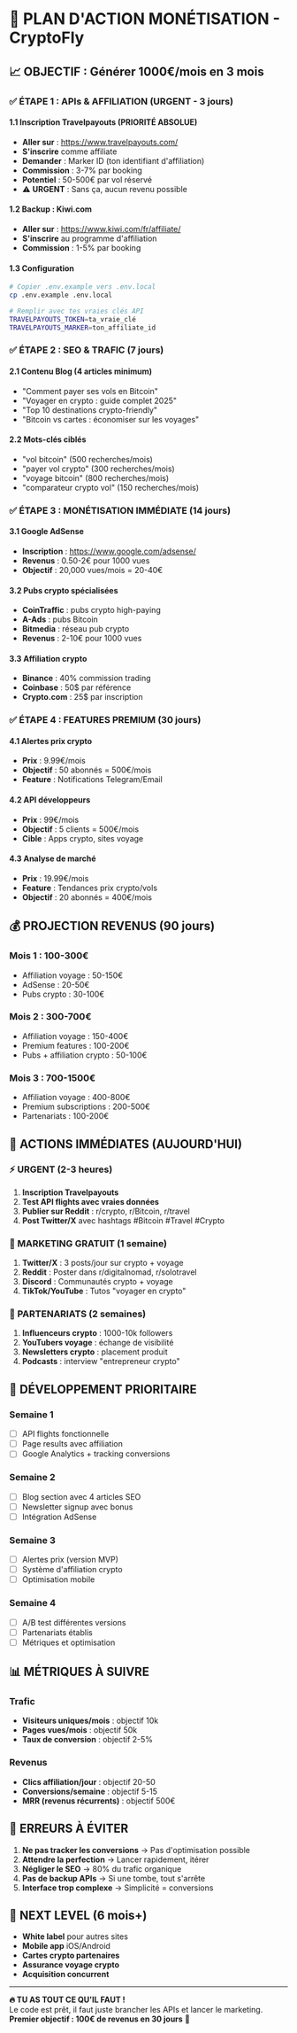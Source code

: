# 🚀 PLAN D'ACTION MONÉTISATION - CryptoFly

## 📈 OBJECTIF : Générer 1000€/mois en 3 mois

### ✅ ÉTAPE 1 : APIs & AFFILIATION (URGENT - 3 jours)

#### 1.1 Inscription Travelpayouts (PRIORITÉ ABSOLUE)

- **Aller sur** : https://www.travelpayouts.com/
- **S'inscrire** comme affiliate
- **Demander** : Marker ID (ton identifiant d'affiliation)
- **Commission** : 3-7% par booking
- **Potentiel** : 50-500€ par vol réservé
- ⚠️ **URGENT** : Sans ça, aucun revenu possible

#### 1.2 Backup : Kiwi.com

- **Aller sur** : https://www.kiwi.com/fr/affiliate/
- **S'inscrire** au programme d'affiliation
- **Commission** : 1-5% par booking

#### 1.3 Configuration

```bash
# Copier .env.example vers .env.local
cp .env.example .env.local

# Remplir avec tes vraies clés API
TRAVELPAYOUTS_TOKEN=ta_vraie_clé
TRAVELPAYOUTS_MARKER=ton_affiliate_id
```

### ✅ ÉTAPE 2 : SEO & TRAFIC (7 jours)

#### 2.1 Contenu Blog (4 articles minimum)

- "Comment payer ses vols en Bitcoin"
- "Voyager en crypto : guide complet 2025"
- "Top 10 destinations crypto-friendly"
- "Bitcoin vs cartes : économiser sur les voyages"

#### 2.2 Mots-clés ciblés

- "vol bitcoin" (500 recherches/mois)
- "payer vol crypto" (300 recherches/mois)
- "voyage bitcoin" (800 recherches/mois)
- "comparateur crypto vol" (150 recherches/mois)

### ✅ ÉTAPE 3 : MONÉTISATION IMMÉDIATE (14 jours)

#### 3.1 Google AdSense

- **Inscription** : https://www.google.com/adsense/
- **Revenus** : 0.50-2€ pour 1000 vues
- **Objectif** : 20,000 vues/mois = 20-40€

#### 3.2 Pubs crypto spécialisées

- **CoinTraffic** : pubs crypto high-paying
- **A-Ads** : pubs Bitcoin
- **Bitmedia** : réseau pub crypto
- **Revenus** : 2-10€ pour 1000 vues

#### 3.3 Affiliation crypto

- **Binance** : 40% commission trading
- **Coinbase** : 50$ par référence
- **Crypto.com** : 25$ par inscription

### ✅ ÉTAPE 4 : FEATURES PREMIUM (30 jours)

#### 4.1 Alertes prix crypto

- **Prix** : 9.99€/mois
- **Objectif** : 50 abonnés = 500€/mois
- **Feature** : Notifications Telegram/Email

#### 4.2 API développeurs

- **Prix** : 99€/mois
- **Objectif** : 5 clients = 500€/mois
- **Cible** : Apps crypto, sites voyage

#### 4.3 Analyse de marché

- **Prix** : 19.99€/mois
- **Feature** : Tendances prix crypto/vols
- **Objectif** : 20 abonnés = 400€/mois

## 💰 PROJECTION REVENUS (90 jours)

### Mois 1 : 100-300€

- Affiliation voyage : 50-150€
- AdSense : 20-50€
- Pubs crypto : 30-100€

### Mois 2 : 300-700€

- Affiliation voyage : 150-400€
- Premium features : 100-200€
- Pubs + affiliation crypto : 50-100€

### Mois 3 : 700-1500€

- Affiliation voyage : 400-800€
- Premium subscriptions : 200-500€
- Partenariats : 100-200€

## 🎯 ACTIONS IMMÉDIATES (AUJOURD'HUI)

### ⚡ URGENT (2-3 heures)

1. **Inscription Travelpayouts**
2. **Test API flights avec vraies données**
3. **Publier sur Reddit** : r/crypto, r/Bitcoin, r/travel
4. **Post Twitter/X** avec hashtags #Bitcoin #Travel #Crypto

### 📱 MARKETING GRATUIT (1 semaine)

1. **Twitter/X** : 3 posts/jour sur crypto + voyage
2. **Reddit** : Poster dans r/digitalnomad, r/solotravel
3. **Discord** : Communautés crypto + voyage
4. **TikTok/YouTube** : Tutos "voyager en crypto"

### 🤝 PARTENARIATS (2 semaines)

1. **Influenceurs crypto** : 1000-10k followers
2. **YouTubers voyage** : échange de visibilité
3. **Newsletters crypto** : placement produit
4. **Podcasts** : interview "entrepreneur crypto"

## 🔧 DÉVELOPPEMENT PRIORITAIRE

### Semaine 1

- [ ] API flights fonctionnelle
- [ ] Page results avec affiliation
- [ ] Google Analytics + tracking conversions

### Semaine 2

- [ ] Blog section avec 4 articles SEO
- [ ] Newsletter signup avec bonus
- [ ] Intégration AdSense

### Semaine 3

- [ ] Alertes prix (version MVP)
- [ ] Système d'affiliation crypto
- [ ] Optimisation mobile

### Semaine 4

- [ ] A/B test différentes versions
- [ ] Partenariats établis
- [ ] Métriques et optimisation

## 📊 MÉTRIQUES À SUIVRE

### Trafic

- **Visiteurs uniques/mois** : objectif 10k
- **Pages vues/mois** : objectif 50k
- **Taux de conversion** : objectif 2-5%

### Revenus

- **Clics affiliation/jour** : objectif 20-50
- **Conversions/semaine** : objectif 5-15
- **MRR (revenus récurrents)** : objectif 500€

## 🚨 ERREURS À ÉVITER

1. **Ne pas tracker les conversions** → Pas d'optimisation possible
2. **Attendre la perfection** → Lancer rapidement, itérer
3. **Négliger le SEO** → 80% du trafic organique
4. **Pas de backup APIs** → Si une tombe, tout s'arrête
5. **Interface trop complexe** → Simplicité = conversions

## 🎉 NEXT LEVEL (6 mois+)

- **White label** pour autres sites
- **Mobile app** iOS/Android
- **Cartes crypto partenaires**
- **Assurance voyage crypto**
- **Acquisition concurrent**

---

**🔥 TU AS TOUT CE QU'IL FAUT !**  
Le code est prêt, il faut juste brancher les APIs et lancer le marketing.  
**Premier objectif : 100€ de revenus en 30 jours** 💪
